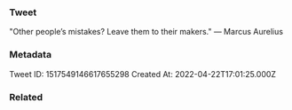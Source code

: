 ### Tweet
"Other people’s mistakes? Leave them to their makers." — Marcus Aurelius

### Metadata
Tweet ID: 1517549146617655298
Created At: 2022-04-22T17:01:25.000Z

### Related

